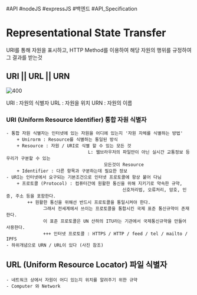 #API #nodeJS #expressJS #백엔드 #API_Specification 

# Representational State Transfer

URI를 통해 자원을 표시하고, HTTP Method를 이용하여 해당 자원의 행위를 규정하여 
그 결과를 받는것

## URI || URL || URN

![400](https://i.imgur.com/hCzFxRi.png)

URI : 자원의 식별자
URL : 자원을 위치
URN : 자원의 이름

### URI (Uniform Resource Identifier) 통합 자원 식별자
	- 통합 자원 식별자는 인터넷에 있는 자원을 어디에 있는지 '자원 자체를 식별하는 방법'
		+ Unirorm : Resource를 식별하는 통일된 방식
		+ Resource : 자원 / URI로 식별 할 수 있는 모든 것
								   L: 웹브라우저의 파일만이 아닌 실시간 교통정보 등 우리가 구분할 수 있는
									     모든것이 Resource
		+ Identifier : 다른 항목과 구분하는데 필요한 정보
	- URI는 인터넷에서 요구되는 기본조건으로 인터넷 프로토콜에 항상 붙어 다님
		+ 프로토콜 (Protocol) : 컴퓨터간에 원활한 통신을 위해 지키기로 약속한 규약,
												신호처리법, 오류처리, 암호, 인증, 주소 등을 포함한다.
			++ 원활한 통신을 위해선 반드시 프로토콜을 통일시켜야 한다. 
				  그래서 전세계에서 쓰이는 프로토콜을 통합시킨 국제 표준 통신규약이 존재한다. 
				  이 표준 프로토콜은 UN 산하의 ITU라는 기관에서 국제통신규약을 만들어 사용한다.
				  +++ 인터넷 프로토콜 : HTTPS / HTTP / feed / tel / mailto / IPFS
	- 하위개념으로 URN / URL이 있다 (사진 참조)

## URL (Uniform Resource Locator) 파일 식별자
	- 네트워크 상에서 자원이 어디 있는지 위치를 알려주기 위한 규약
	- Computer 와 Network 